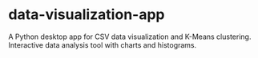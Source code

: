 # data-visualization-app
A Python desktop app for CSV data visualization and K-Means clustering. Interactive data analysis tool with charts and histograms.

